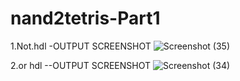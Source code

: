 # nand2tetris-Part1
1.Not.hdl -OUTPUT SCREENSHOT
![Screenshot (35)](https://github.com/vedhamadival/nand2tetris-Part1/assets/139621216/d028e271-add4-453d-88b4-a5a7741d328c)



2.or hdl --OUTPUT SCREENSHOT
![Screenshot (34)](https://github.com/vedhamadival/nand2tetris-Part1/assets/139621216/ffbad1a1-a873-464c-9559-be728b9d206b)
